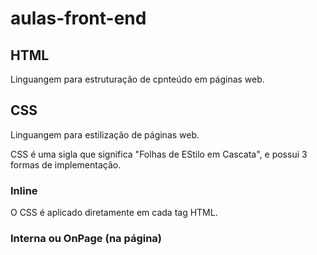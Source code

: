 # aulas-front-end

## HTML

Linguangem para estruturação de cpnteúdo em páginas web.

## CSS 

Linguangem para estilização de páginas web.

CSS é uma sigla que significa "Folhas de EStilo em Cascata", e possui 3 formas de implementação.

### Inline

O CSS é aplicado diretamente em cada tag HTML.

### Interna ou OnPage (na página)